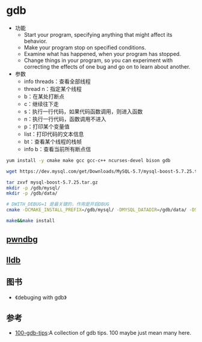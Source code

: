 # gdb

* 功能
  - Start your program, specifying anything that might affect its behavior.
  - Make your program stop on specified conditions.
  - Examine what has happened, when your program has stopped.
  - Change things in your program, so you can experiment with correcting the effects of one bug and go on to learn about another.
* 参数
  - info threads：查看全部线程
  - thread n：指定某个线程
  - b：在某处打断点
  - c：继续往下走
  - s：执行一行代码，如果代码函数调用，则进入函数
  - n：执行一行代码，函数调用不进入
  - p：打印某个变量值
  - list：打印代码的文本信息
  - bt：查看某个线程的栈帧
  - info b：查看当前所有断点信

```sh
yum install -y cmake make gcc gcc-c++ ncurses-devel bison gdb

wget https://dev.mysql.com/get/Downloads/MySQL-5.7/mysql-boost-5.7.25.tar.gz

tar zxvf mysql-boost-5.7.25.tar.gz
mkdir -p /gdb/mysql/
mkdir -p /gdb/data/

# DWITH_DEBUG=1 是最关键的，作用是开启DBUG
cmake -DCMAKE_INSTALL_PREFIX=/gdb/mysql/ -DMYSQL_DATADIR=/gdb/data/ -DSYSCONFDIR=/gdb/mysql/ -DWITH_INNOBASE_STORAGE_ENGINE=1 -DWITH_ARCHIVE_STORAGE_ENGINE=1 -DWITH_BLACKHOLE_STORAGE_ENGINE=1 -DWITH_FEDERATED_STORAGE_ENGINE=1 -DWITH_PARTITION_STORAGE_ENGINE=1 -DMYSQL_UNIX_ADDR=/gdb/mysql/mysql3.sock -DMYSQL_TCP_PORT=3306 -DENABLED_LOCAL_INFILE=1 -DEXTRA_CHARSETS=all -DDEFAULT_CHARSET=utf8 -DDEFAULT_COLLATION=utf8_general_ci -DMYSQL_USER=mysql -DWITH_BINLOG_PREALLOC=ON -DWITH_BOOST=/gdb/mysql-5.7.25/boost/boost_1_59_0 -DWITH_DEBUG=1

make&&make install
```

## [pwndbg](https://github.com/pwndbg/pwndbg)

## [lldb](https://lldb.llvm.org/)

## 图书

* 《debuging with gdb》

## 参考

* [100-gdb-tips](https://github.com/hellogcc/100-gdb-tips):A collection of gdb tips. 100 maybe just mean many here.
